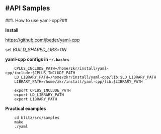 #API Samples
---

##1. How to use yaml-cpp?##

**Install**

https://github.com/jbeder/yaml-cpp

set *BUILD_SHARED_LIBS=ON*

**yaml-cpp configs in `~/.bashrc`**

        CPLUS_INCLUDE_PATH=/home/zkr/install/yaml-cpp/include:$CPLUS_INCLUDE_PATH
        LD_LIBRARY_PATH=/home/zkr/install/yaml-cpp/lib:$LD_LIBRARY_PATH
        LIBRARY_PATH=/home/zkr/install/yaml-cpp/lib:$LIBRARY_PATH

        export CPLUS_INCLUDE_PATH
        export LD_LIBRARY_PATH
        export LIBRARY_PATH

**Practical examples**

        cd blitz/src/samples
        make
        ./yaml
